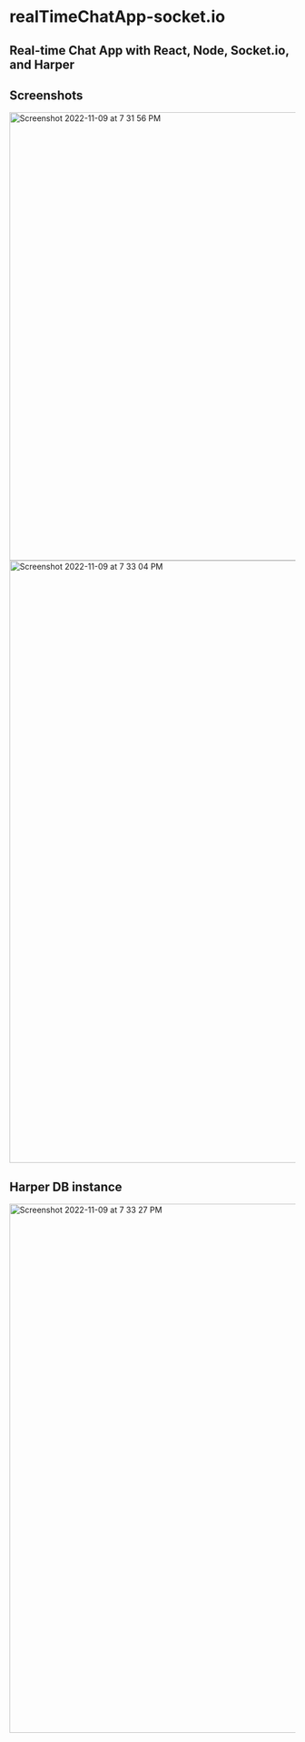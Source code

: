 # realTimeChatApp-socket.io

## Real-time Chat App with React, Node, Socket.io, and Harper

## Screenshots

<img width="788" alt="Screenshot 2022-11-09 at 7 31 56 PM" src="https://user-images.githubusercontent.com/30944903/200853502-50c688af-6e81-4ce4-956d-669323df1bca.png">

<img width="1059" alt="Screenshot 2022-11-09 at 7 33 04 PM" src="https://user-images.githubusercontent.com/30944903/200853522-1ae5143e-6f4d-4c0e-93c0-815706754bff.png">

## Harper DB instance

<img width="930" alt="Screenshot 2022-11-09 at 7 33 27 PM" src="https://user-images.githubusercontent.com/30944903/200853544-e6bf9568-55f0-4b92-9e6e-c18efeb654b4.png">
